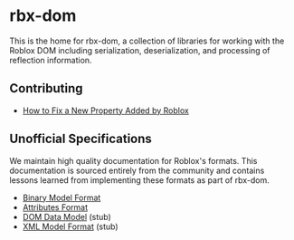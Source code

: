 # rbx-dom
This is the home for rbx-dom, a collection of libraries for working with the Roblox DOM including serialization, deserialization, and processing of reflection information.

## Contributing

* [How to Fix a New Property Added by Roblox](patching-database.md)

## Unofficial Specifications
We maintain high quality documentation for Roblox's formats. This documentation is sourced entirely from the community and contains lessons learned from implementing these formats as part of rbx-dom.

* [Binary Model Format](binary.md)
* [Attributes Format](attributes.md)
* [DOM Data Model](dom.md) (stub)
* [XML Model Format](xml.md) (stub)
